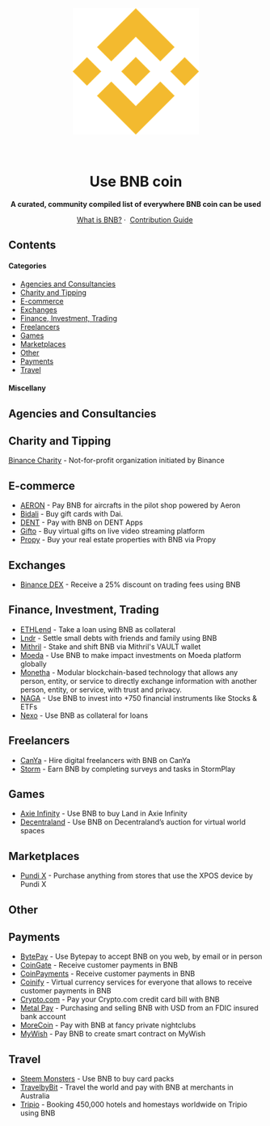 <div align="center">
	<img width="250" height="250" src="media/bnb-logo.png" alt="BNB Logo">
	<br>
	<br>
	<br>
</div>

<h1 align="center">Use BNB coin</h1>

<p align="center">
	<b>A curated, community compiled list of everywhere BNB coin can be used</b>
</p>

<p align="center">
	<a href="https://www.binance.com/en/use-bnb">What is BNB?</a>&nbsp;·&nbsp;
	<a href="CONTRIBUTING.md">Contribution Guide</a>&nbsp;
</p>

## Contents

#### Categories

* [Agencies and Consultancies](#agencies-and-consultancies)
* [Charity and Tipping](#charity-and-tipping)
* [E-commerce](#e-commerce)
* [Exchanges](#exchanges)
* [Finance, Investment, Trading](#finance-investment-trading)
* [Freelancers](#freelancers)
* [Games](#games)
* [Marketplaces](#marketplaces)
* [Other](#other)
* [Payments](#payments)
* [Travel](#travel)

#### Miscellany


## Agencies and Consultancies

## Charity and Tipping

[Binance Charity](https://www.binance.charity/) - Not-for-profit organization initiated by Binance 

## E-commerce

* [AERON](https://aeron.aero/) - Pay BNB for aircrafts in the pilot shop powered by Aeron
* [Bidali](https://giftcards.bidali.com/buy-giftcards-with-dai/) - Buy gift cards with Dai.
* [DENT](https://www.dentwireless.com/) - Pay with BNB on DENT Apps
* [Gifto](https://gifto.io/) - Buy virtual gifts on live video streaming platform
* [Propy](https://propy.com/) - Buy your real estate properties with BNB via Propy

## Exchanges

* [Binance DEX](https://www.binance.com/) - Receive a 25% discount on trading fees using BNB

## Finance, Investment, Trading

* [ETHLend](https://aave.com/) -  Take a loan using BNB as collateral
* [Lndr](https://blockmason.io/) - Settle small debts with friends and family using BNB
* [Mithril](https://mith.io/) - Stake and shift BNB via Mithril's VAULT wallet
* [Moeda](https://moedaseeds.com/) - Use BNB to make impact investments on Moeda platform globally
* [Monetha](https://www.monetha.io/) - Modular blockchain-based technology that allows any person, entity, or service to directly exchange information with another person, entity, or service, with trust and privacy.
* [NAGA](https://naga.com/) - Use BNB to invest into +750 financial instruments like Stocks & ETFs
* [Nexo](https://nexo.io/) - Use BNB as collateral for loans

## Freelancers

* [CanYa](https://www.canwork.io/) - Hire digital freelancers with BNB on CanYa 
* [Storm](https://www.stormx.io/) - Earn BNB by completing surveys and tasks in StormPlay

## Games

* [Axie Infinity](https://axieinfinity.com/) - Use BNB to buy Land in Axie Infinity
* [Decentraland](https://decentraland.org) - Use BNB on Decentraland’s auction for virtual world spaces

## Marketplaces

* [Pundi X](https://pundix.com/) - Purchase anything from stores that use the XPOS device by Pundi X

## Other

## Payments

* [BytePay](https://bytepay.com/) - Use Bytepay to accept BNB on you web, by email or in person
* [CoinGate](https://coingate.com/) - Receive customer payments in BNB
* [CoinPayments](https://www.coinpayments.net/) - Receive customer payments in BNB
* [Coinify](https://coinify.com/) - Virtual currency services for everyone that allows to receive customer payments in BNB
* [Crypto.com](https://crypto.com/) - Pay your Crypto.com credit card bill with BNB
* [Metal Pay](https://www.metalpay.com/) - Purchasing and selling BNB with USD from an FDIC insured bank account
* [MoreCoin](https://www.mre.live/) - Pay with BNB at fancy private nightclubs
* [MyWish](https://swaps.network/) - Pay BNB to create smart contract on MyWish

## Travel

* [Steem Monsters](https://steemmonsters.com/) - Use BNB to buy card packs
* [TravelbyBit](https://travelbybit.com/) - Travel the world and pay with BNB at merchants in Australia
* [Tripio](https://trip.io/) - Booking 450,000 hotels and homestays worldwide on Tripio using BNB

